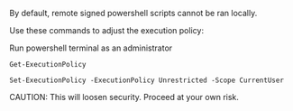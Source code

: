 By default, remote signed powershell scripts cannot be ran locally.

Use these commands to adjust the execution policy:

Run powershell terminal as an administrator

```
Get-ExecutionPolicy
```
```
Set-ExecutionPolicy -ExecutionPolicy Unrestricted -Scope CurrentUser
```

CAUTION: This will loosen security. Proceed at your own risk.
